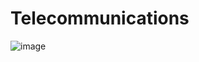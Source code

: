# Telecommunications

![image](https://user-images.githubusercontent.com/88595595/169624456-6290fa90-a50b-4d82-9ef6-41dc1ce411e7.png)

